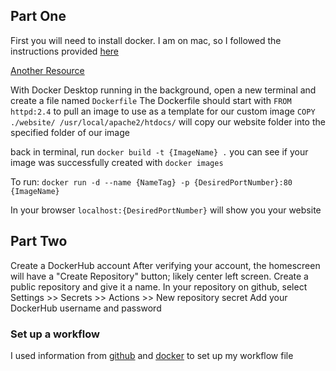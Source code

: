 ## Part One

First you will need to install docker. I am on mac, so I followed the instructions provided [here](https://docs.docker.com/desktop/install/mac-install/)

[Another Resource](https://www.theserverside.com/blog/Coffee-Talk-Java-News-Stories-and-Opinions/How-to-dockerize-Apache-httpd-web-servers)

With Docker Desktop running in the background, open a new terminal and create a file named `Dockerfile`
The Dockerfile should start with `FROM httpd:2.4` to pull an image to use as a template for our custom image
`COPY ./website/ /usr/local/apache2/htdocs/` will copy our website folder into the specified folder of our image

back in terminal, run `docker build -t {ImageName} .`
you can see if your image was successfully created with `docker images`

To run: `docker run -d --name {NameTag} -p {DesiredPortNumber}:80 {ImageName}`

In your browser `localhost:{DesiredPortNumber}` will show you your website

## Part Two

Create a DockerHub account
After verifying your account, the homescreen will have a "Create Repository" button; likely center left screen.
Create a public repository and give it a name.
In your repository on github, select Settings >> Secrets >> Actions >> New repository secret 
Add your DockerHub username and password

### Set up a workflow
I used information from [github](https://docs.github.com/en/actions/publishing-packages/publishing-docker-images#publishing-images-to-docker-hub) and [docker](https://docs.docker.com/build/ci/github-actions/) to set up my workflow file